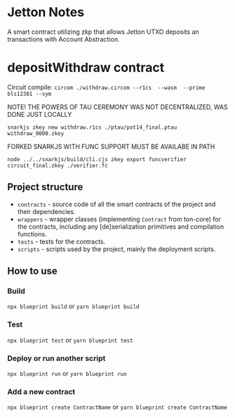 # Jetton Notes

A smart contract utilizing zkp that allows Jetton UTXO deposits an transactions with Account Abstraction.

# depositWithdraw contract

Circuit compile:
`circom ./withdraw.circom --r1cs  --wasm  --prime bls12381 --sym `

NOTE! THE POWERS OF TAU CEREMONY WAS NOT DECENTRALIZED, WAS DONE JUST LOCALLY

`snarkjs zkey new withdraw.r1cs ./ptau/pot14_final.ptau withdraw_0000.zkey`

FORKED SNARKJS WITH FUNC SUPPORT MUST BE AVAILABE IN PATH

`node ../../snarkjs/build/cli.cjs zkey export funcverifier circuit_final.zkey ./verifier.fc`

## Project structure

-   `contracts` - source code of all the smart contracts of the project and their dependencies.
-   `wrappers` - wrapper classes (implementing `Contract` from ton-core) for the contracts, including any [de]serialization primitives and compilation functions.
-   `tests` - tests for the contracts.
-   `scripts` - scripts used by the project, mainly the deployment scripts.

## How to use

### Build

`npx blueprint build` or `yarn blueprint build`

### Test

`npx blueprint test` or `yarn blueprint test`

### Deploy or run another script

`npx blueprint run` or `yarn blueprint run`

### Add a new contract

`npx blueprint create ContractName` or `yarn blueprint create ContractName`
